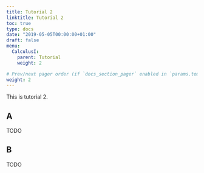 ```yaml
---
title: Tutorial 2
linktitle: Tutorial 2
toc: true
type: docs
date: "2019-05-05T00:00:00+01:00"
draft: false
menu:
  CalculusI:
    parent: Tutorial
    weight: 2

# Prev/next pager order (if `docs_section_pager` enabled in `params.toml`)
weight: 2
---
```


This is tutorial 2.

## A

TODO

## B

TODO

